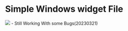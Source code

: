 # Simple Windows widget File

<img src="https://img.shields.io/badge/OutofMind-61DAFB?style=flat&logo=React&logoColor=white"/>
- Still Working With some Bugs(20230321)
